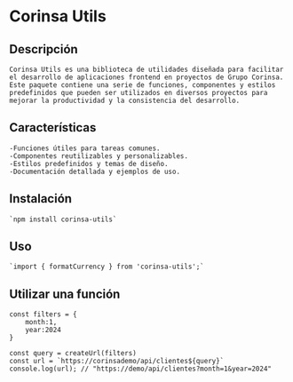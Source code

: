 # Corinsa Utils

## Descripción

    Corinsa Utils es una biblioteca de utilidades diseñada para facilitar el desarrollo de aplicaciones frontend en proyectos de Grupo Corinsa. Este paquete contiene una serie de funciones, componentes y estilos predefinidos que pueden ser utilizados en diversos proyectos para mejorar la productividad y la consistencia del desarrollo.

## Características

    -Funciones útiles para tareas comunes.
    -Componentes reutilizables y personalizables.
    -Estilos predefinidos y temas de diseño.
    -Documentación detallada y ejemplos de uso.

## Instalación

    `npm install corinsa-utils`

## Uso

    `import { formatCurrency } from 'corinsa-utils';`

## Utilizar una función

    const filters = {
        month:1,
        year:2024
    }

    const query = createUrl(filters)
    const url = `https://corinsademo/api/clientes${query}` 
    console.log(url); // "https://demo/api/clientes?month=1&year=2024"
